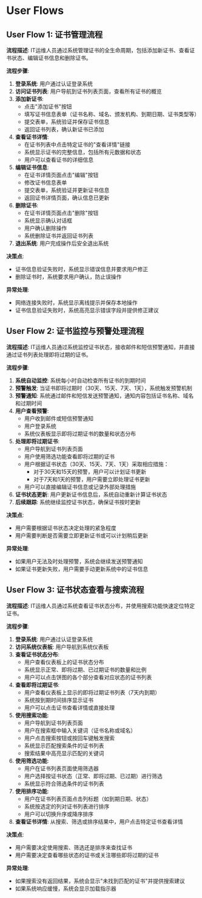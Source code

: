 # User Flows

## User Flow 1: 证书管理流程

**流程描述**: IT运维人员通过系统管理证书的全生命周期，包括添加新证书、查看证书状态、编辑证书信息和删除证书。

**流程步骤**:
1. **登录系统**: 用户通过认证登录系统
2. **访问证书列表**: 用户导航到证书列表页面，查看所有证书的概览
3. **添加新证书**:
   - 点击"添加证书"按钮
   - 填写证书信息表单（证书名称、域名、颁发机构、到期日期、证书类型等）
   - 提交表单，系统验证并保存证书信息
   - 返回证书列表，确认新证书已添加
4. **查看证书详情**:
   - 在证书列表中点击特定证书的"查看详情"链接
   - 系统显示证书的完整信息，包括所有元数据和状态
   - 用户可以查看证书的详细信息
5. **编辑证书信息**:
   - 在证书详情页面点击"编辑"按钮
   - 修改证书信息表单
   - 提交表单，系统验证并更新证书信息
   - 返回证书详情页面，确认信息已更新
6. **删除证书**:
   - 在证书详情页面点击"删除"按钮
   - 系统显示确认对话框
   - 用户确认删除操作
   - 系统删除证书并返回证书列表
7. **退出系统**: 用户完成操作后安全退出系统

**决策点**:
- 证书信息验证失败时，系统显示错误信息并要求用户修正
- 删除证书时，系统要求用户确认，防止误操作

**异常处理**:
- 网络连接失败时，系统显示离线提示并保存本地操作
- 证书信息验证失败时，系统高亮显示错误字段并提供修正建议

## User Flow 2: 证书监控与预警处理流程

**流程描述**: IT运维人员通过系统监控证书状态，接收邮件和短信预警通知，并直接通过证书列表处理即将过期的证书。

**流程步骤**:
1. **系统自动监控**: 系统每小时自动检查所有证书的到期时间
2. **预警触发**: 当证书即将过期时（30天、15天、7天、1天），系统触发预警机制
3. **预警通知**: 系统通过邮件和短信发送预警通知，通知内容包括证书名称、域名和过期时间
4. **用户查看预警**:
   - 用户收到邮件或短信预警通知
   - 用户登录系统
   - 系统仪表板显示即将过期证书的数量和状态分布
5. **处理即将过期证书**:
   - 用户导航到证书列表页面
   - 用户使用筛选功能查看即将过期的证书
   - 用户根据证书状态（30天、15天、7天、1天）采取相应措施：
     - 对于30天和15天的预警，用户可以计划证书更新
     - 对于7天和1天的预警，用户需要立即处理证书更新
   - 用户可以直接编辑证书信息或记录外部处理措施
6. **证书状态更新**: 用户更新证书信息后，系统自动重新计算证书状态
7. **后续跟踪**: 系统继续监控证书状态，确保证书按时更新

**决策点**:
- 用户需要根据证书状态决定处理的紧急程度
- 用户需要判断是否需要立即更新证书或可以计划稍后更新

**异常处理**:
- 如果用户无法及时处理预警，系统会继续发送预警通知
- 如果证书更新失败，用户需要手动更新系统中的证书信息

## User Flow 3: 证书状态查看与搜索流程

**流程描述**: IT运维人员通过系统查看证书状态分布，并使用搜索功能快速定位特定证书。

**流程步骤**:
1. **登录系统**: 用户通过认证登录系统
2. **访问系统仪表板**: 用户导航到系统仪表板
3. **查看证书状态分布**:
   - 用户查看仪表板上的证书状态分布
   - 系统显示正常、即将过期、已过期证书的数量和比例
   - 用户可以点击饼图的各个部分查看对应状态的证书列表
4. **查看即将过期证书**:
   - 用户查看仪表板上显示的即将过期证书列表（7天内到期）
   - 系统按到期时间排序显示证书
   - 用户可以点击证书查看详情或直接处理
5. **使用搜索功能**:
   - 用户导航到证书列表页面
   - 用户在搜索框中输入关键词（证书名称或域名）
   - 用户点击搜索按钮或按回车键触发搜索
   - 系统显示匹配搜索条件的证书列表
   - 搜索结果中高亮显示匹配的关键词
6. **使用筛选功能**:
   - 用户在证书列表页面使用筛选器
   - 用户选择按证书状态（正常、即将过期、已过期）进行筛选
   - 系统显示符合筛选条件的证书列表
7. **使用排序功能**:
   - 用户在证书列表页面点击列标题（如到期日期、状态）
   - 系统按选定的列对证书列表进行排序
   - 用户可以切换升序或降序排序
8. **查看证书详情**: 从搜索、筛选或排序结果中，用户点击特定证书查看详情

**决策点**:
- 用户需要决定使用搜索、筛选还是排序来查找证书
- 用户需要决定查看哪些状态的证书或关注哪些即将过期的证书

**异常处理**:
- 如果搜索没有返回结果，系统会显示"未找到匹配的证书"并提供搜索建议
- 如果系统响应缓慢，系统会显示加载指示器
